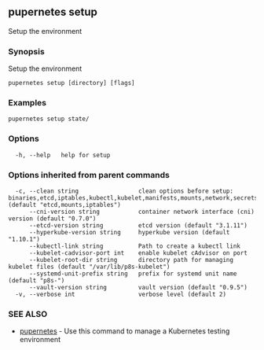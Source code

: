 ## pupernetes setup

Setup the environment

### Synopsis

Setup the environment

```
pupernetes setup [directory] [flags]
```

### Examples

```
pupernetes setup state/
```

### Options

```
  -h, --help   help for setup
```

### Options inherited from parent commands

```
  -c, --clean string                 clean options before setup: binaries,etcd,iptables,kubectl,kubelet,manifests,mounts,network,secrets,systemd,all,none (default "etcd,mounts,iptables")
      --cni-version string           container network interface (cni) version (default "0.7.0")
      --etcd-version string          etcd version (default "3.1.11")
      --hyperkube-version string     hyperkube version (default "1.10.1")
      --kubectl-link string          Path to create a kubectl link
      --kubelet-cadvisor-port int    enable kubelet cAdvisor on port
      --kubelet-root-dir string      directory path for managing kubelet files (default "/var/lib/p8s-kubelet")
      --systemd-unit-prefix string   prefix for systemd unit name (default "p8s-")
      --vault-version string         vault version (default "0.9.5")
  -v, --verbose int                  verbose level (default 2)
```

### SEE ALSO

* [pupernetes](pupernetes.md)	 - Use this command to manage a Kubernetes testing environment


